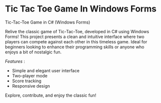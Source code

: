# Tic Tac Toe Game In Windows Forms
Tic-Tac-Toe Game in C# (Windows Forms)

Relive the classic game of Tic-Tac-Toe,
 developed in C#  using Windows Forms! This project presents 
a clean and intuitive interface where two players can compete 
against each other in this timeless game. Ideal for beginners 
looking to enhance their programming skills or anyone who enjoys a bit of nostalgic fun.

*Features* :
- Simple and elegant user interface
- Two-player mode
- Score tracking
- Responsive design

Explore, contribute, and enjoy the classic fun!


